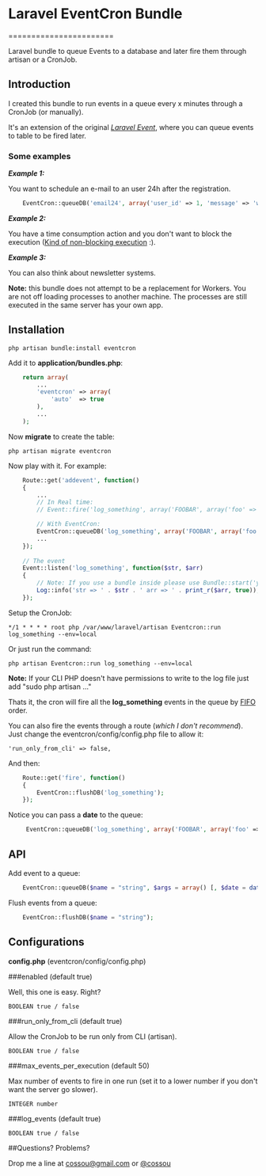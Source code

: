 # Laravel EventCron Bundle
=======================

Laravel bundle to queue Events to a database and later fire them through artisan or a CronJob.

## Introduction

I created this bundle to run events in a queue every x minutes through a CronJob (or manually).

It's an extension of the original [_Laravel Event_](http://laravel.com/docs/events "Event"), where you can queue events to table to be fired later.

### Some examples

__*Example 1:*__ 

You want to schedule an e-mail to an user 24h after the registration.  
```php
	EventCron::queueDB('email24', array('user_id' => 1, 'message' => 'welcome'), date("Y-m-d H:i:s", strtotime("+24 hours")));
```

__*Example 2:*__ 

You have a time consumption action and you don't want to block the execution ([Kind of non-blocking execution](http://en.wikipedia.org/wiki/Non-blocking_algorithm) :).

__*Example 3:*__ 

You can also think about newsletter systems.

__Note:__ this bundle does not attempt to be a replacement for Workers. You are not off loading processes to another machine. The processes are still executed in the same server has your own app.

## Installation

    php artisan bundle:install eventcron

Add it to __application/bundles.php__:
```php
    return array(
        ...
        'eventcron' => array(
            'auto'  => true
        ),
        ...
    );
```   
Now __migrate__ to create the table:

	php artisan migrate eventcron

Now play with it. For example:
```php	
	Route::get('addevent', function()
	{
		...
		// In Real time: 
		// Event::fire('log_something', array('FOOBAR', array('foo' => 'bar')));

		// With EventCron:
		EventCron::queueDB('log_something', array('FOOBAR', array('foo' => 'bar')));
		...
	});
	
	// The event
	Event::listen('log_something', function($str, $arr)
	{
		// Note: If you use a bundle inside please use Bundle::start('yourbundle');
		Log::info('str => ' . $str . ' arr => ' . print_r($arr, true));
	});
```	
Setup the CronJob:

	*/1 * * * * root php /var/www/laravel/artisan Eventcron::run log_something --env=local
	
Or just run the command:

	php artisan Eventcron::run log_something --env=local

__Note:__ If your CLI PHP doesn't have permissions to write to the log file just add "sudo php artisan ..." 
	
Thats it, the cron will fire all the __log_something__ events in the queue by [FIFO](http://en.wikipedia.org/wiki/FIFO) order.

You can also fire the events through a route (*which I don't recommend*). Just change the eventcron/config/config.php file to allow it:

	'run_only_from_cli' => false,
	
And then:
```php
	Route::get('fire', function()
	{
		EventCron::flushDB('log_something');
	});
```	
Notice you can pass a __date__ to the queue:
```php
	 EventCron::queueDB('log_something', array('FOOBAR', array('foo' => 'bar')), date("Y-m-d H:i:s", strtotime("+2 hours")));
```
## API	 

Add event to a queue:
```php
	EventCron::queueDB($name = "string", $args = array() [, $date = date("Y-m-d H:i:s")]);
```
Flush events from a queue:
```php
	EventCron::flushDB($name = "string");
```
## Configurations

__config.php__ (eventcron/config/config.php)

###enabled (default true)

Well, this one is easy. Right?

	BOOLEAN true / false
	
###run_only_from_cli (default true)

Allow the CronJob to be run only from CLI (artisan).

	BOOLEAN true / false
	
###max_events_per_execution (default 50)

Max number of events to fire in one run (set it to a lower number if you don't want the server go slower).

	INTEGER number

###log_events (default true)

	BOOLEAN true / false
	
##Questions? Problems?

Drop me a line at <cossou@gmail.com> or [@cossou](https://twitter.com/cossou)
